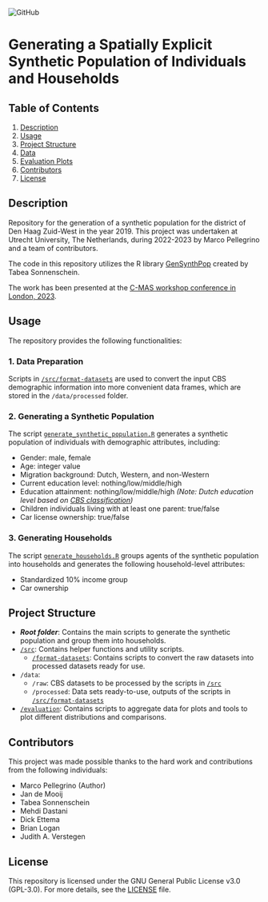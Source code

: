 ![GitHub](https://img.shields.io/badge/license-GPL--3.0-blue)

# Generating a Spatially Explicit Synthetic Population of Individuals and Households

## Table of Contents

1.  [Description](#description)
2.  [Usage](#usage)
3.  [Project Structure](#project-structure)
4.  [Data](README_data.md)
5.  [Evaluation Plots](README_plots.md)
6.  [Contributors](#contributors)
7.  [License](#license)

## Description

Repository for the generation of a synthetic population for the district of Den Haag Zuid-West in the year 2019. This project was undertaken at Utrecht University, The Netherlands, during 2022-2023 by Marco Pellegrino and a team of contributors.

The code in this repository utilizes the R library [GenSynthPop](https://github.com/TabeaSonnenschein/Spatial-Agent-based-Modeling-of-Urban-Health-Interventions/tree/main/GenSynthPop) created by Tabea Sonnenschein.

The work has been presented at the [C-MAS workshop conference in London, 2023](https://figshare.com/articles/conference_contribution/Generating_a_Spatially_Explicit_Synthetic_Population_from_Aggregated_Data/22821914).

## Usage

The repository provides the following functionalities:

### 1\. Data Preparation

Scripts in [`/src/format-datasets`](/src/format-datasets) are used to convert the input CBS demographic information into more convenient data frames, which are stored in the `/data/processed` folder.

### 2\. Generating a Synthetic Population

The script [`generate_synthetic_population.R`](generate-synthetic-population.R) generates a synthetic population of individuals with demographic attributes, including:

*   Gender: male, female
*   Age: integer value
*   Migration background: Dutch, Western, and non-Western
*   Current education level: nothing/low/middle/high
*   Education attainment: nothing/low/middle/high _(Note: Dutch education level based on_ [_CBS classification_](https://www.cbs.nl/nl-nl/nieuws/2019/33/verschil-levensverwachting-hoog-en-laagopgeleid-groeit/opleidingsniveau)_)_
*   Children individuals living with at least one parent: true/false
*   Car license ownership: true/false

### 3\. Generating Households

The script [`generate_households.R`](generate-households.R) groups agents of the synthetic population into households and generates the following household-level attributes:

*   Standardized 10% income group
*   Car ownership

## Project Structure

*   _**Root folder**_: Contains the main scripts to generate the synthetic population and group them into households.
*   [`/src`](/src): Contains helper functions and utility scripts.
    *   [`/format-datasets`](/src/format-datasets): Contains scripts to convert the raw datasets into processed datasets ready for use.
*   `/data`:
    *   `/raw`: CBS datasets to be processed by the scripts in [`/src`](/src)
    *   `/processed`: Data sets ready-to-use, outputs of the scripts in [`/src/format-datasets`](/src/format-datasets)
*   [`/evaluation`](/evaluation): Contains scripts to aggregate data for plots and tools to plot different distributions and comparisons.

## Contributors

This project was made possible thanks to the hard work and contributions from the following individuals:

*   Marco Pellegrino (Author)
*   Jan de Mooij
*   Tabea Sonnenschein
*   Mehdi Dastani
*   Dick Ettema
*   Brian Logan
*   Judith A. Verstegen

## License

This repository is licensed under the GNU General Public License v3.0 (GPL-3.0). For more details, see the [LICENSE](LICENSE) file.